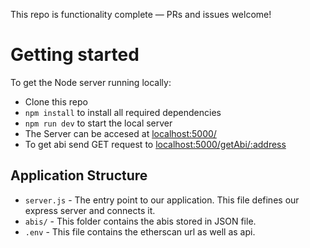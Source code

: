 This repo is functionality complete — PRs and issues welcome!

# Getting started

To get the Node server running locally:

- Clone this repo
- `npm install` to install all required dependencies
- `npm run dev` to start the local server
- The Server can be accesed at [localhost:5000/](http://localhost:5000)
- To get abi send GET request to [localhost:5000/getAbi/:address](http://localhost:5000/getAbi/:address)


## Application Structure

- `server.js` - The entry point to our application. This file defines our express server and connects it.
- `abis/` - This folder contains the abis stored in JSON file.
- `.env` - This file contains the etherscan url as well as api.


